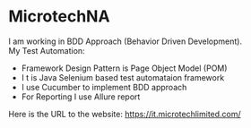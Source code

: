 # MicrotechNA
I am working in BDD Approach (Behavior Driven Development).<br />
My Test Automation: 
- Framework Design Pattern is Page Object Model (POM)
- I t is Java Selenium based test automataion framework
- I use Cucumber to implement BDD approach
- For Reporting I use Allure report

Here is the URL to the website: https://it.microtechlimited.com/
